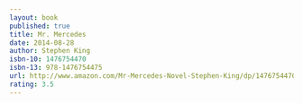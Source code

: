 ```yaml
---
layout: book
published: true
title: Mr. Mercedes
date: 2014-08-28
author: Stephen King
isbn-10: 1476754470
isbn-13: 978-1476754475
url: http://www.amazon.com/Mr-Mercedes-Novel-Stephen-King/dp/1476754470/ref=sr_1_1?s=books&ie=UTF8&qid=1434744363&sr=1-1&keywords=mr+mercedes
rating: 3.5
---
```


